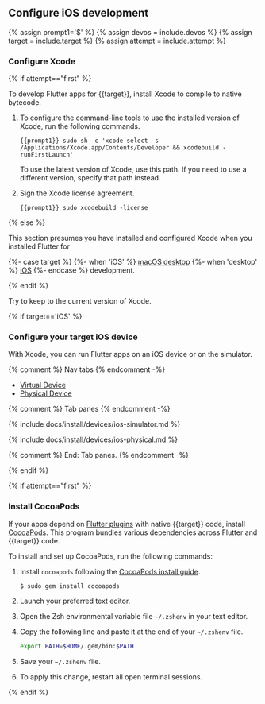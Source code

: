 ## Configure iOS development

{% assign prompt1='$' %}
{% assign devos = include.devos %}
{% assign target = include.target %}
{% assign attempt = include.attempt %}

### Configure Xcode

{% if attempt=="first" %}

To develop Flutter apps for {{target}}, install Xcode to compile to native bytecode.

1. To configure the command-line tools to use the installed version of Xcode,
   run the following commands.

    ```console
    {{prompt1}} sudo sh -c 'xcode-select -s /Applications/Xcode.app/Contents/Developer && xcodebuild -runFirstLaunch'
    ```

   To use the latest version of Xcode, use this path.
   If you need to use a different version, specify that path instead.

1. Sign the Xcode license agreement.

    ```console
    {{prompt1}} sudo xcodebuild -license
    ```

{% else %}

This section presumes you have installed and configured Xcode when you
installed Flutter for

{%- case target %}
{%- when 'iOS' %}
[macOS desktop][macos-install]
{%- when 'desktop' %}
[iOS][ios-install]
{%- endcase %}
 development.

[macos-install]: /get-started/install/macos/desktop/#configure-ios-development
[ios-install]: /get-started/install/macos/mobile-ios/#configure-ios-development

{% endif %}

Try to keep to the current version of Xcode.

{% if target=='iOS' %}

### Configure your target iOS device

With Xcode, you can run Flutter apps on an iOS device or on the simulator.

{% comment %} Nav tabs {% endcomment -%}
<ul class="nav nav-tabs" id="ios-devices-vp" role="tablist">
    <li class="nav-item">
        <a class="nav-link active" id="virtual-tab" href="#virtual" role="tab" aria-controls="virtual" aria-selected="true">Virtual Device</a>
    </li>
    <li class="nav-item">
        <a class="nav-link" id="physical-tab" href="#physical" role="tab" aria-controls="physical" aria-selected="false">Physical Device</a>
    </li>
</ul>

{% comment %} Tab panes {% endcomment -%}
<div class="tab-content">

<div class="tab-pane active" id="virtual" role="tabpanel" aria-labelledby="virtual-tab">

{% include docs/install/devices/ios-simulator.md %}

</div>

<div class="tab-pane" id="physical" role="tabpanel" aria-labelledby="physical-tab">

{% include docs/install/devices/ios-physical.md %}

</div>
</div>
{% comment %} End: Tab panes. {% endcomment -%}

{% endif %}

{% if attempt=="first" %}

### Install CocoaPods

If your apps depend on [Flutter plugins][] with native {{target}} code,
install [CocoaPods][cocoapods].
This program bundles various dependencies across Flutter and {{target}} code.

To install and set up CocoaPods, run the following commands:

1. Install `cocoapods` following the
   [CocoaPods install guide][cocoapods].

   ```console
   $ sudo gem install cocoapods
   ```
1. Launch your preferred text editor.

1. Open the Zsh environmental variable file `~/.zshenv` in your text editor.

1. Copy the following line and paste it at the end of your `~/.zshenv` file.

   ```bash
   export PATH=$HOME/.gem/bin:$PATH
   ```

1. Save your `~/.zshenv` file.

1. To apply this change, restart all open terminal sessions.

[Flutter plugins]: /packages-and-plugins/developing-packages#types

{% endif %}

[cocoapods]: https://guides.cocoapods.org/using/getting-started.html#installation
